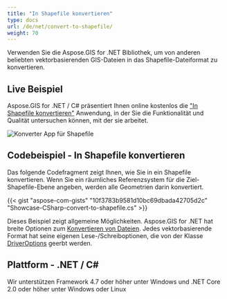 ```yaml
---
title: "In Shapefile konvertieren"
type: docs
url: /de/net/convert-to-shapefile/
weight: 70
---
```


Verwenden Sie die Aspose.GIS for .NET Bibliothek, um von anderen beliebten vektorbasierenden GIS-Dateien in das Shapefile-Dateiformat zu konvertieren.

## **Live Beispiel**

Aspose.GIS for .NET / C# präsentiert Ihnen online kostenlos die ["In Shapefile konvertieren"](https://products.aspose.app/gis/conversion/convert-to-shapefile) Anwendung, in der Sie die Funktionalität und Qualität untersuchen können, mit der sie arbeitet.

![Konverter App für Shapefile](conversion.png)

## **Codebeispiel - In Shapefile konvertieren**

Das folgende Codefragment zeigt Ihnen, wie Sie in ein Shapefile konvertieren. Wenn Sie ein räumliches Referenzsystem für die Ziel-Shapefile-Ebene angeben, werden alle Geometrien darin konvertiert. 

{{< gist "aspose-com-gists" "10f3783b9581d10bc69dbada42705d2c" "Showcase-CSharp-convert-to-shapefile.cs" >}}

Dieses Beispiel zeigt allgemeine Möglichkeiten. Aspose.GIS for .NET hat breite Optionen zum [Konvertieren von Dateien](https://docs.aspose.com/gis/net/vector-layers/). Jedes vektorbasierende Format hat seine eigenen Lese-/Schreiboptionen, die von der Klasse [DriverOptions](https://reference.aspose.com/gis/net/aspose.gis/driveroptions) geerbt werden.

## **Plattform - .NET / C#**

Wir unterstützen Framework 4.7 oder höher unter Windows und .NET Core 2.0 oder höher unter Windows oder Linux
